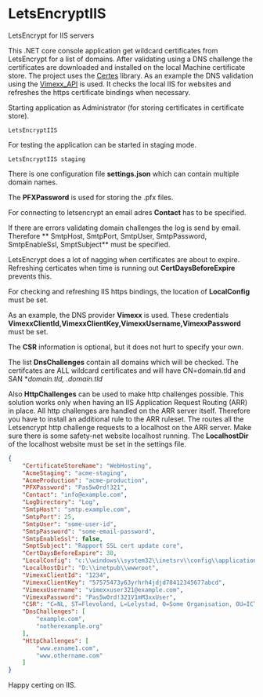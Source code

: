# LetsEncryptIIS
LetsEncrypt for IIS servers


This .NET core console application get wildcard certificates from LetsEncrypt for a list of domains.
After validating using a DNS challenge the certificates are downloaded and installed on the local Machine certificate store.
The project uses the [Certes](https://github.com/fszlin/certes) library.
As an example the DNS validation using the [Vimexx_API](https://github.com/alphons/Vimexx_API) is used. 
It checks the local IIS for websites and refreshes the https certificate bindings when necessary.

Starting application as Administrator (for storing certificates in certificate store).

```
LetsEncryptIIS
```

For testing the application can be started in staging mode.

```
LetsEncryptIIS staging
```

There is one configuration file **settings.json** which can contain multiple domain names.

The **PFXPassword** is used for storing the .pfx files.

For connecting to letsencrypt an email adres **Contact** has to be specified.

If there are errors validating domain challenges the log is send by email.
Therefore ** SmtpHost, SmtpPort, SmtpUser, SmtpPassword, SmtpEnableSsl, SmptSubject** must be specified.

LetsEncrypt does a lot of nagging when certificates are about to expire.
Refreshing certicates when time is running out **CertDaysBeforeExpire** prevents this.

For checking and refreshing IIS https bindings, the location of **LocalConfig** must be set.

As an example, the DNS provider **Vimexx** is used.
These credentials **VimexxClientId,VimexxClientKey,VimexxUsername,VimexxPassword** must be set.

The **CSR** information is optional, but it does not hurt to specify your own.

The list **DnsChallenges** contain all domains which will be checked. 
The certifcates are ALL wildcard certificates and will have CN=domain.tld and SAN **domain.tld, *.domain.tld**

Also **HttpChallenges** can be used to make http challenges possible. This solution works only when having an IIS Application Request Routing (ARR) in place. All http challenges are handled on the ARR server itself. Therefore you have to install an additional rule to the ARR ruleset.
The routes all the Letsencrypt http challenge requests to a localhost on the ARR server. Make sure there is some safety-net website localhost running. The **LocalhostDir** of the localhost website must be set in the settings file.



```json
{
	"CertificateStoreName": "WebHosting",
	"AcmeStaging": "acme-staging",
	"AcmeProduction": "acme-production",
	"PFXPassword": "Pas5w0rd!321",
	"Contact": "info@example.com",
	"LogDirectory": "Log",
	"SmtpHost": "smtp.example.com",
	"SmtpPort": 25,
	"SmtpUser": "some-user-id",
	"SmtpPassword": "some-email-password",
	"SmtpEnableSsl": false,
	"SmptSubject": "Rapport SSL cert update core",
	"CertDaysBeforeExpire": 30,
	"LocalConfig": "c:\\windows\\system32\\inetsrv\\config\\applicationHost.config",
	"LocalhostDir": "D:\\inetpub\\wwwroot",
	"VimexxClientId": "1234",
	"VimexxClientKey": "57575473y63yrhrh4jdjd78412345677abcd",
	"VimexxUsername": "vimexxuser321@example.com",
	"VimexxPassword": "Pas5w0rd!321V1mM3xxUser",
	"CSR": "C=NL, ST=Flevoland, L=Lelystad, O=Some Organisation, OU=ICT",
	"DnsChallenges": [
		"example.com",
		"notherexample.org"
	],
	"HttpChallenges": [
		"www.exname1.com",
		"www.othername.com"
	]
}
```

Happy certing on IIS.

